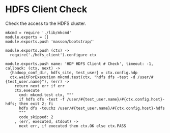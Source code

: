 
# HDFS Client Check

Check the access to the HDFS cluster.

    mkcmd = require './lib/mkcmd'
    module.exports = []
    module.exports.push 'masson/bootstrap/'

    module.exports.push (ctx) ->
      require('./hdfs_client').configure ctx

    module.exports.push name: 'HDP HDFS Client # Check', timeout: -1, callback: (ctx, next) ->
      {hadoop_conf_dir, hdfs_site, test_user} = ctx.config.hdp
      ctx.waitForExecution mkcmd.test(ctx, "hdfs dfs -test -d /user/#{test_user.name}"), (err) ->
        return next err if err
        ctx.execute
          cmd: mkcmd.test ctx, """
          if hdfs dfs -test -f /user/#{test_user.name}/#{ctx.config.host}-hdfs; then exit 2; fi
          hdfs dfs -touchz /user/#{test_user.name}/#{ctx.config.host}-hdfs
          """
          code_skipped: 2
        , (err, executed, stdout) ->
          next err, if executed then ctx.OK else ctx.PASS